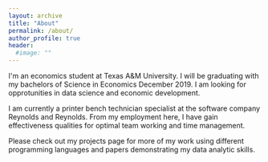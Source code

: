```yaml
---
layout: archive
title: "About"
permalink: /about/
author_profile: true
header:
  #image: ""
---
```

I'm an economics student at Texas A&M University. I will be graduating with my bachelors of Science in Economics December 2019. I am looking for opprotunities in data science and economic development.

I am currently a printer bench technician specialist at the software company Reynolds and Reynolds. From my employment here, I have gain effectiveness qualities for optimal team working and time management.

Please check out my projects page for more of my work using different programming languages and papers demonstrating my data analytic skills.
